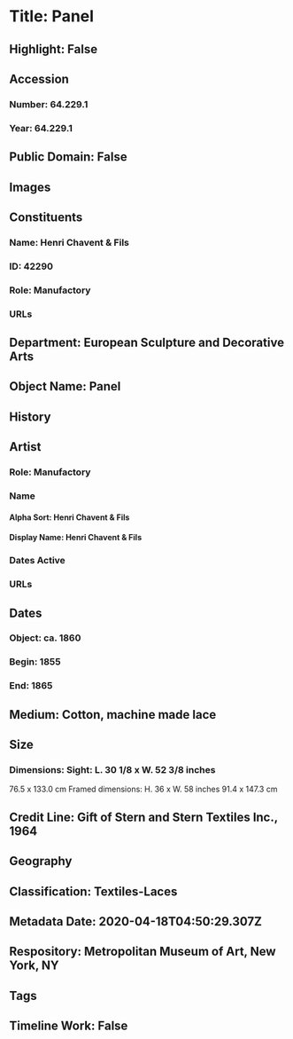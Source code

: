 # Title: Panel
## Highlight: False
## Accession
### Number: 64.229.1
### Year: 64.229.1
## Public Domain: False
## Images
## Constituents
### Name: Henri Chavent &amp; Fils
### ID: 42290
### Role: Manufactory
### URLs
## Department: European Sculpture and Decorative Arts
## Object Name: Panel
## History
## Artist
### Role: Manufactory
### Name
#### Alpha Sort: Henri Chavent & Fils
#### Display Name: Henri Chavent & Fils
### Dates Active
### URLs
## Dates
### Object: ca. 1860
### Begin: 1855
### End: 1865
## Medium: Cotton, machine made lace
## Size
### Dimensions: Sight: L. 30 1/8 x W. 52 3/8 inches
76.5 x 133.0 cm
Framed dimensions: 
H. 36 x W. 58 inches
91.4 x 147.3 cm
## Credit Line: Gift of Stern and Stern Textiles Inc., 1964
## Geography
## Classification: Textiles-Laces
## Metadata Date: 2020-04-18T04:50:29.307Z
## Respository: Metropolitan Museum of Art, New York, NY
## Tags
## Timeline Work: False